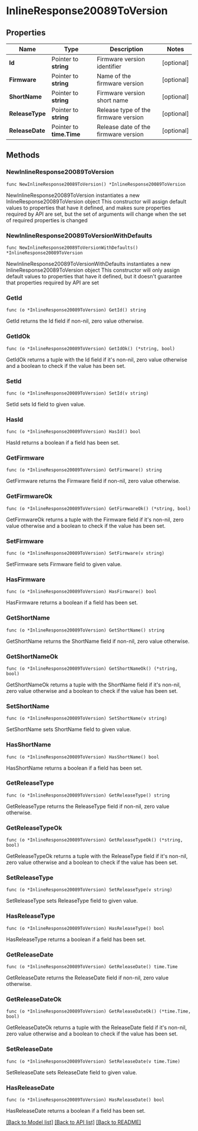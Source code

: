 # InlineResponse20089ToVersion

## Properties

Name | Type | Description | Notes
------------ | ------------- | ------------- | -------------
**Id** | Pointer to **string** | Firmware version identifier | [optional] 
**Firmware** | Pointer to **string** | Name of the firmware version | [optional] 
**ShortName** | Pointer to **string** | Firmware version short name | [optional] 
**ReleaseType** | Pointer to **string** | Release type of the firmware version | [optional] 
**ReleaseDate** | Pointer to **time.Time** | Release date of the firmware version | [optional] 

## Methods

### NewInlineResponse20089ToVersion

`func NewInlineResponse20089ToVersion() *InlineResponse20089ToVersion`

NewInlineResponse20089ToVersion instantiates a new InlineResponse20089ToVersion object
This constructor will assign default values to properties that have it defined,
and makes sure properties required by API are set, but the set of arguments
will change when the set of required properties is changed

### NewInlineResponse20089ToVersionWithDefaults

`func NewInlineResponse20089ToVersionWithDefaults() *InlineResponse20089ToVersion`

NewInlineResponse20089ToVersionWithDefaults instantiates a new InlineResponse20089ToVersion object
This constructor will only assign default values to properties that have it defined,
but it doesn't guarantee that properties required by API are set

### GetId

`func (o *InlineResponse20089ToVersion) GetId() string`

GetId returns the Id field if non-nil, zero value otherwise.

### GetIdOk

`func (o *InlineResponse20089ToVersion) GetIdOk() (*string, bool)`

GetIdOk returns a tuple with the Id field if it's non-nil, zero value otherwise
and a boolean to check if the value has been set.

### SetId

`func (o *InlineResponse20089ToVersion) SetId(v string)`

SetId sets Id field to given value.

### HasId

`func (o *InlineResponse20089ToVersion) HasId() bool`

HasId returns a boolean if a field has been set.

### GetFirmware

`func (o *InlineResponse20089ToVersion) GetFirmware() string`

GetFirmware returns the Firmware field if non-nil, zero value otherwise.

### GetFirmwareOk

`func (o *InlineResponse20089ToVersion) GetFirmwareOk() (*string, bool)`

GetFirmwareOk returns a tuple with the Firmware field if it's non-nil, zero value otherwise
and a boolean to check if the value has been set.

### SetFirmware

`func (o *InlineResponse20089ToVersion) SetFirmware(v string)`

SetFirmware sets Firmware field to given value.

### HasFirmware

`func (o *InlineResponse20089ToVersion) HasFirmware() bool`

HasFirmware returns a boolean if a field has been set.

### GetShortName

`func (o *InlineResponse20089ToVersion) GetShortName() string`

GetShortName returns the ShortName field if non-nil, zero value otherwise.

### GetShortNameOk

`func (o *InlineResponse20089ToVersion) GetShortNameOk() (*string, bool)`

GetShortNameOk returns a tuple with the ShortName field if it's non-nil, zero value otherwise
and a boolean to check if the value has been set.

### SetShortName

`func (o *InlineResponse20089ToVersion) SetShortName(v string)`

SetShortName sets ShortName field to given value.

### HasShortName

`func (o *InlineResponse20089ToVersion) HasShortName() bool`

HasShortName returns a boolean if a field has been set.

### GetReleaseType

`func (o *InlineResponse20089ToVersion) GetReleaseType() string`

GetReleaseType returns the ReleaseType field if non-nil, zero value otherwise.

### GetReleaseTypeOk

`func (o *InlineResponse20089ToVersion) GetReleaseTypeOk() (*string, bool)`

GetReleaseTypeOk returns a tuple with the ReleaseType field if it's non-nil, zero value otherwise
and a boolean to check if the value has been set.

### SetReleaseType

`func (o *InlineResponse20089ToVersion) SetReleaseType(v string)`

SetReleaseType sets ReleaseType field to given value.

### HasReleaseType

`func (o *InlineResponse20089ToVersion) HasReleaseType() bool`

HasReleaseType returns a boolean if a field has been set.

### GetReleaseDate

`func (o *InlineResponse20089ToVersion) GetReleaseDate() time.Time`

GetReleaseDate returns the ReleaseDate field if non-nil, zero value otherwise.

### GetReleaseDateOk

`func (o *InlineResponse20089ToVersion) GetReleaseDateOk() (*time.Time, bool)`

GetReleaseDateOk returns a tuple with the ReleaseDate field if it's non-nil, zero value otherwise
and a boolean to check if the value has been set.

### SetReleaseDate

`func (o *InlineResponse20089ToVersion) SetReleaseDate(v time.Time)`

SetReleaseDate sets ReleaseDate field to given value.

### HasReleaseDate

`func (o *InlineResponse20089ToVersion) HasReleaseDate() bool`

HasReleaseDate returns a boolean if a field has been set.


[[Back to Model list]](../README.md#documentation-for-models) [[Back to API list]](../README.md#documentation-for-api-endpoints) [[Back to README]](../README.md)


